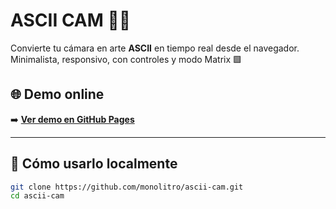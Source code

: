# ASCII CAM 🎥🔡

Convierte tu cámara en arte **ASCII** en tiempo real desde el navegador.  
Minimalista, responsivo, con controles y modo Matrix 🟩


## 🌐 Demo online

➡️ **[Ver demo en GitHub Pages](https://monolitro.github.io/ascii-cam/)**

---


## 🚀 Cómo usarlo localmente

```bash
git clone https://github.com/monolitro/ascii-cam.git
cd ascii-cam

